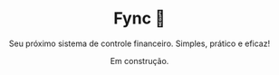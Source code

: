 <h1 align="center">
  Fync 💸
</h1>

<p align="center">
  Seu próximo sistema de controle financeiro. Simples, prático e eficaz!
</p>

<p align="center">
  Em construção.
</p>
